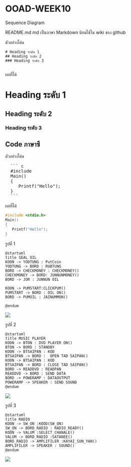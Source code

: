# OOAD-WEEK10
Sequence Diagram


README.md 
md เป็นภาษา Markdown นิยมใช้ใน wiki ของ github 

ตัวอย่างโค้ด
```
# Heading ระดับ 1 
## Heading ระดับ 2
### Heading ระดับ 3
 
```

ผลที่ได้
# Heading ระดับ 1 
## Heading ระดับ 2
### Heading ระดับ 3


## Code ภาษาซี

ตัวอย่างโค้ด
<pre>
  ``` c
  #include <stdio.h>
  Main()
  {
     Printf("Hello");
  }
  ```
</pre> 
ผลที่ได้
  ``` c
  #include <stdio.h>
  Main()
  {
     Printf("Hello");
  }
  ```
  รูปที่ 1 
  
 ```
@startuml
title SEAL OIL
KOON -> YODTUNG : PutCoin 
YODTUNG -> BORD : RUBTUNG
BORD -> CHECKMONEY : CHECKMONEY()
CHECKMONEY -> BORD: JUNNUNMONEY()
BORD -> JOR : JUNNUN OIL 

KOON -> PUMSTART:CLICKPUM()
PUMSTART -> BORD : OIL ON()
BORD -> PUMOIL : JAINUMMON()

@endum

```
![](http://www.plantuml.com/plantuml/img/JOwz3e9048JxVOejjV05A0nm4ENdTid15PGcKf3ma-Zn_kuHJobdlfd9n6_tUBbjdi2DRXgmpPCQkQYXOYQyNB7dhBDqmmYRpQbrN1229JHbamaoDlKEx59iTSzLfPdoNk1VdCvm8DzwXAKbiXGIOQDaWu7vHmY_JutLRPUOBb9reIfHKWlUuPKlCHqc9UCzMKqAibhl4E9XUMxp1m00)

รูปที่ 2

```
@startuml
title MUSIC PLAYER
KOON -> BTON : DVD PLAYER ON() 
BTON -> BORD : STANDBY
KOON -> BTSAIPAN : KOD
BTSAIPAN -> BORD :  OPEN TAD SAIPAN()
KOON -> BTSAIPAN : KOD
BTSAIPAN -> BORD : CLOSE TAD SAIPAN()
BORD -> READDVD : READPAN
READDVD -> BORD : SEND DATA
BORD -> POWERAMP : DATAOUTPUT
POWERAMP -> SPEAKER : SEND SOUND
@endum

```
![](http://www.plantuml.com/plantuml/img/bOyn3eCm34NtdC8Z3Bq0GuN16H0GHqbenLYf39MWGnlktuHIIiTEjl_pa-pywIyFFq-Zy3S_3j1sjYf1DzXB8sfc1OSZ52xK3EX4Am5MIGfYoIDdGu5RXugAVgTPh3H6jMOIs_WrWBLKu93WZPBq3xbisCfVUI5XmqYaU6ssT869JxAxLYe2GeURfVai3ROwlXfoxfpkdDZIi66rn3gylzgMEqKY7-xNUH8l)

รูปที่ 3
```
@startuml
title RADIO
KOON -> SW_ON :KOOD(SW_ON) 
SW_ON -> BORD_RADIO : RADIO_READY()
KOON -> VALUM :SELECT_CHANALE() 
VALUM -> BORD_RADIO :SATANEE()
BORD_RADIO -> AMPLIFILER :KAYAI_SUN_YAN()
AMPLIFILER -> SPEAKER : SOUND()
@endum

```
![](http://www.plantuml.com/plantuml/img/NOx13e8m44Jl-nLxX8C_mC6mqXeRIajQq71gJEHW0Xwq_ByBJGpnDhjlPZBb9zxVSPadYCyuZUX8A0krjGOFH_ItmABWKsIRpX7IZ-79EX4sFnOf5vmaCMJvBtybtJTOUAbbrONgGeQqpBWaWRyIJnqPoHnsN_PGqsfrLbewda83gU1x4mOoxDonTMyhgLvjw6rl17E0SdmzbXc-)
